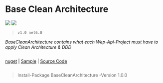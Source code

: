 # Base Clean Architecture


![](https://img.shields.io/nuget/dt/BaseCleanArchitecture)
[![](https://img.shields.io/nuget/v/BaseCleanArchitecture)](https://www.nuget.org/packages/BaseCleanArchitecture)

> `v1.0 net6.0`


*BaseCleanArchitecture contains what each Wep-Api-Project must have to apply Clean Architecture & DDD*


<div style="display: flex;"> 

[nuget](https://www.nuget.org/packages/BaseCleanArchitecture/) | [Sample](https://github.com/HusseinnHM/BaseCleanArchitecture/blob/master/Sample) | [Source Code](https://github.com/HusseinnHM/BaseCleanArchitecture)

</div>

> Install-Package BaseCleanArchitecture -Version 1.0.0
